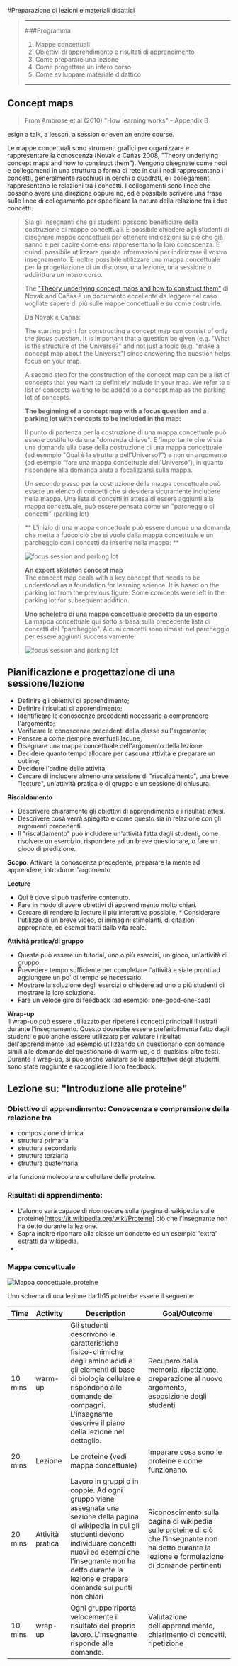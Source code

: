 #Preparazione di lezioni e materiali didattici

> -----
> ###Programma
> 
> 1. Mappe concettuali
> 2. Obiettivi di apprendimento e risultati di apprendimento
> 3. Come preparare una lezione
> 4. Come progettare un intero corso
> 5. Come sviluppare materiale didattico
> 
> ------



## Concept maps

> From Ambrose et al (2010) "How learning works" - Appendix B
> 
esign a talk, a lesson, a session or even an entire course.
> 
Le mappe concettuali sono strumenti grafici per organizzare e rappresentare la conoscenza (Novak e Cañas 2008, "Theory underlying concept maps and how to construct them"). Vengono disegnate come nodi e collegamenti in una struttura a forma di rete in cui i nodi rappresentano i concetti, generalmente racchiusi in cerchi o quadrati, e i collegamenti rappresentano le relazioni tra i concetti. I collegamenti sono linee che possono avere una direzione oppure no, ed è possibile scrivere una frase sulle linee di collegamento per specificare la natura della relazione tra i due concetti.
> Sia gli insegnanti che gli studenti possono beneficiare della costruzione di mappe concettuali. È possibile chiedere agli studenti di disegnare mappe concettuali per ottenere indicazioni su ciò che già sanno e per capire come essi rappresentano la loro conoscenza. È quindi possibile utilizzare queste informazioni per indirizzare il vostro insegnamento. È inoltre possibile utilizzare una mappa concettuale per la progettazione di un discorso, una lezione, una sessione o addirittura un intero corso.
> 
> The ["Theory underlying concept maps and how to construct them"](http://cmap.ihmc.us/Publications/ResearchPapers/TheoryUnderlyingConceptMaps.pdf) di Novak and Cañas è un documento eccellente da leggere nel caso vogliate sapere di più sulle mappe concettuali e su come costruirle.
> 
> Da Novak e Cañas:
> 
> The  starting  point   for  constructing  a  concept   map   can  consist  of  only  the   *focus  question*. It is important that a question be given (e.g. "What is the structure of the Universe?" and not just a topic (e.g. “make a concept map about the Universe”) since  answering  the  question  helps focus on your map. 
> 
>  A second step for the  construction of the concept map can be a  list of concepts  that  you want to  definitely include  in  your  map.  We  refer  to  a  list  of  concepts  waiting  to  be  added  to  a  concept   map  as  the  parking  lot of concepts. 
> 
> **The beginning of a concept map with a focus question and a parking lot with concepts to be included in the map:**
> 
> Il punto di partenza per la costruzione di una mappa concettuale può essere costituito da una "domanda chiave". E 'importante che vi sia una domanda alla base della costruzione di una mappa concettuale (ad esempio "Qual è la struttura dell'Universo?") e non un argomento (ad esempio “fare una mappa concettuale dell'Universo”), in quanto rispondere alla domanda aiuta a focalizzarsi sulla mappa.
>
> Un secondo passo per la costruzione della mappa concettuale può essere un elenco di concetti che si desidera sicuramente includere nella mappa. Una lista di concetti in attesa di essere aggiunti alla mappa concettuale, può essere pensata come un "parcheggio di concetti" (parking lot)

>
> ** L'inizio di una mappa concettuale può essere dunque una domanda che metta a fuoco ciò che si vuole dalla mappa concettuale e un parcheggio con i concetti da inserire nella mappa: **
> 
> 
> ![focus session and parking lot](../../img/concept-map-parking-lot.jpg)
> 
> **An expert skeleton concept map**<br>
> The concept map deals with a key concept that needs to be understood as a foundation for learning science. It is based on the parking lot from the previous figure. Some comcepts were left in the parking lot for subsequent addition.
> 
> **Uno scheletro di una mappa concettuale prodotto da un esperto** <br>
> La mappa concettuale qui sotto si basa sulla precedente lista di concetti del "parcheggio". Alcuni concetti sono rimasti nel parcheggio per essere aggiunti successivamente.
> 
> ![focus session and parking lot](../../img/concept-map.jpg)


## Pianificazione e progettazione di una sessione/lezione

* Definire gli obiettivi di apprendimento;
* Definire i risultati di apprendimento;
* Identificare le conoscenze precedenti necessarie a comprendere l'argomento;
* Verificare le conoscenze precedenti della classe sull'argomento;
* Pensare a come riempire eventuali lacune;
* Disegnare una mappa concettuale dell'argomento della lezione.
* Decidere quanto tempo allocare per cascuna attività e preparare un outline;
* Decidere l'ordine delle attività;
* Cercare di includere almeno una sessione di "riscaldamento", una breve "lecture", un'attività pratica o di gruppo e un sessione di chiusura.

**Riscaldamento** <br>

* Descrivere chiaramente gli obiettivi di apprendimento e i risultati attesi. 
* Descrivere cosà verrà spiegato e come questo sia in relazione con gli argomenti precedenti.
* Il "riscaldamento" può includere un'attività fatta dagli studenti, come risolvere un esercizio, rispondere ad un breve questionare, o fare un gioco di predizione.

**Scopo**: Attivare la conoscenza precedente, preparare la mente ad apprendere, introdurre l'argomento 


**Lecture** 

* Qui è dove si può trasferire contenuto. 
* Fare in modo di avere obiettivi di apprendimento molto chiari. 
* Cercare di rendere la lecture il più interattiva possibile. * Considerare l'utilizzo di un breve video, di immagini stimolanti, di citazioni appropriate, ed esempi tratti dalla vita reale.

**Attività pratica/di gruppo**

* Questa può essere un tutorial, uno o più esercizi, un gioco, un'attività di gruppo.
* Prevedere tempo sufficiente per completare l'attività e siate pronti ad aggiungere un po' di tempo se necessario.
* Mostrare la soluzione degli esercizi o chiedere ad uno o più studenti di mostrare la loro soluzione. 
* Fare un veloce giro di feedback (ad esempio: one-good-one-bad) 

**Wrap-up**<br>
Il wrap-uo può essere utilizzato per ripetere i concetti principali illustrati durante l'insegnamento. Questo dovrebbe essere preferibilmente fatto dagli studenti e può anche essere utilizzato per valutare i risultati dell'apprendimento (ad esempio utilizzando un questionario con domande simili alle domande del questionario di warm-up, o di qualsiasi altro test).
Durante il wrap-up, si può anche valutare se le aspettative degli studenti sono state raggiunte e raccogliere il loro feedback.

## Lezione su: "Introduzione alle proteine"

### Obiettivo di apprendimento: Conoscenza e comprensione della relazione tra 

- composizione chimica 
- struttura primaria 
- struttura secondaria
- struttura terziaria
- struttura quaternaria

e la funzione molecolare e cellullare delle proteine.

### Risultati di apprendimento:

- L'alunno sarà capace di riconoscere sulla (pagina di wikipedia sulle proteine)[https://it.wikipedia.org/wiki/Proteine] ciò che l'insegnante non ha detto durante la lezione.
-  Saprà inoltre riportare alla classe un concetto ed un esempio "extra" estratti da wikipedia.
- 

### Mappa concettuale 

![Mappa concettuale_proteine](../../img/concept-map-2.jpg)


Uno schema di una lezione da 1h15 potrebbe essere il seguente:

|Time|Activity|Description|Goal/Outcome|
|------|-------|-----------------------------|----------------|
|10 mins|warm-up|Gli studenti descrivono le caratteristiche fisico-chimiche degli amino acidi e gli elementi di base di biologia cellulare e rispondono alle domande dei compagni. L'insegnante descrive il piano della lezione nel dettaglio.|Recupero dalla memoria, ripetizione, preparazione al nuovo argomento, esposizione degli studenti|
|20 mins|Lezione|Le proteine (vedi mappa concettuale)|Imparare cosa sono le proteine e come funzionano.|
|20 mins|Attività pratica|Lavoro in gruppi o in coppie. Ad ogni gruppo viene assegnata una sezione della pagina di wikipedia in cui gli studenti devono individuare concetti nuovi ed esempi che l'insegnante non ha detto durante la lezione e prepare domande sui punti non chiari|Riconoscimento sulla pagina di wikipedia sulle proteine di ciò che l'insegnante non ha detto durante la lezione e formulazione di domande pertinenti|
|10 mins|wrap-up|Ogni gruppo riporta velocemente il risultato del proprio lavoro. L'insegnante risponde alle domande.|Valutazione dell'apprendimento, chiarimento di concetti, ripetizione|

